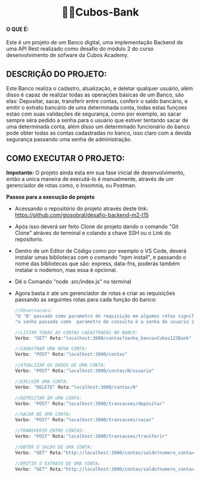 <h1 align="center"> 💠🏦Cubos-Bank</h1> 

#### O QUE É:
Este é um projeto de um Banco digital, uma implementação Backend de uma API Rest realizado como desafio do módulo 2 do curso desenvolvimento de sofware da Cubos Academy.

## DESCRIÇÃO DO PROJETO:
Este Banco realiza o cadastro, atualização, e deletar qualquer usuário, além disso é capaz de realizar todas as operações básicas de um Banco, são elas:
Depositar, sacar, transferir entre contas, conferir o saldo bancário, e  emitir o extrato bancário de uma determinada conta, todas estas funçoes estao com
suas validações de segurança, como por exemplo, ao sacar sempre séra pedido a senha para o usuário que estiver tentando sacar de uma determinada conta, além disso
um determinado funcionário do banco pode obter todas as contas cadastradas no banco, isso claro com a devida segurança passando uma senha de administração.

## COMO EXECUTAR O PROJETO:
**Impotante:** O projeto ainda esta em sua fase inicial de desenvolvimento, então a unica maneira de executá-lo é  manualmente, através de um gerenciador de rotas como, o Insomnia, ou Postman.

**Passos para a execução do projeto**

- Acessando o repositório do projeto através deste link: <a target="_blank" href="https://github.com/giosobral/desafio-backend-m2-t15">https://github.com/giosobral/desafio-backend-m2-t15</a>
- Após isso deverá ser feito Clone do projeto dando o comando "Git Clone" atráves do terminal e colando a chave SSH ou o Link do repositorio.
- Dentro de um Editor de Código como por exemplo o VS Code, deverá instalar umas bibliotecas com o comando "npm install", e passando o nome das bibliotecas que são: express, data-fns, poderás também instalar o nodemon, mas essa é opcional.
- Dê o Comando "node .src/index.js" no terminal
- Agora basta ir ate um gerenciador de rotas e criar as requisições passando as seguintes rotas para cada função do banco:

   ```javascript
   //Observacoes:
   "O 'N' passado como parametro de requisição em algumas rotas significa o numero da conta, no caso vc deverá substituir este por um número"
   "a senha passada como  parametro de consulta é a senha do usuario informado pelo numero da conta, já a senha_banco é a senha administrativa do banco"

   //LISTAR TODAS AS CONTAS CADASTRADAS NO BANCO:
   Verbo: "GET" Rota:"localhost:3000/contas?senha_banco=Cubos123Bank"

   //CADASTRAR UMA NOVA CONTA:
   Verbo: "POST" Rota:"localhost:3000/contas"

   //ATUALIZAR OS DADOS DE UMA CONTA:
   Verbo: "POST" Rota:"localhost:3000/contas/N/usuario" 

   //EXCLUIR UMA CONTA:
   Verbo: "DELETE" Rota:"localhost:3000/contas/N"

   //DEPOSITAR EM UMA CONTA:
   Verbo: "POST" Rota:"localhost:3000/transacoes/depositar"

   //SACAR DE UMA CONTA:
   Verbo: "POST" Rota:"localhost:3000/transacoes/sacar"

   //TRANSFERIR ENTRE CONTAS:
   Verbo: "POST" Rota:"localhost:3000/transacoes/transferir"

   //OBTER O SALDO DE UMA CONTA:
   Verbo: "GET" Rota:"http://localhost:3000/contas/saldo?numero_conta=1&senha=12345"

   //EMITIR O EXTRATO DE UMA CONTA:
   Verbo: "GET" Rota:"http://localhost:3000/contas/saldo?numero_conta=1&senha=12345"
  ``` 






